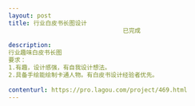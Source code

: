 ```yaml
---                
layout: post       
title: 行业白皮书长图设计
                                已完成
           
description: 
行业趣味白皮书长图
要求：
1.有趣，设计感强，有自我设计想法。 
2.具备手绘能绘制卡通人物。有白皮书设计经验者优先。
     
contenturl: https://pro.lagou.com/project/469.html      
---                 
```

